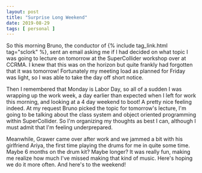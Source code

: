 ```yaml
---
layout: post
title: "Surprise Long Weekend"
date: 2019-08-29
tags: [ personal ]
---
```


So this morning Bruno, the conductor of {% include tag_link.html tag="sclork" %}, sent an email asking me if I had
decided on what topic I was going to lecture on tomorrow at the SuperCollider workshop over at CCRMA. I knew that this
was on the horizon but quite frankly had forgotten that it was tomorrow! Fortunately my meeting load as planned for
Friday was light, so I was able to take the day off short notice.

Then I remembered that Monday is Labor Day, so all of a sudden I was wrapping up the work week, a day earlier than
expected when I left for work this morning, and looking at a 4 day weekend to boot! A pretty nice feeling indeed. At my
request Bruno picked the topic for tomorrow's lecture, I'm going to be talking about the class system and object
oriented programming within SuperCollider. So I'm organizing my thoughts as best I can, although I must admit that I'm
feeling underprepared.

Meanwhile, Grawer came over after work and we jammed a bit with his girlfriend Ariya, the first time playing the drums
for me in quite some time. Maybe 6 months on the drum kit? Maybe longer? It was really fun, making me realize how much
I've missed making that kind of music. Here's hoping we do it more often. And here's to the weekend!


